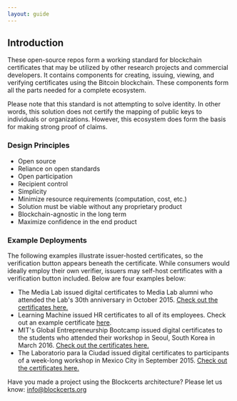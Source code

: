 ```yaml
---
layout: guide
---
```


## Introduction

These open-source repos form a working standard for blockchain certificates that may be utilized by other research projects and commercial developers. It contains components for creating, issuing, viewing, and verifying certificates using the Bitcoin blockchain. These components form all the parts needed for a complete ecosystem.

Please note that this standard is not attempting to solve identity. In other words, this solution does not certify the mapping of public keys to individuals or organizations. However, this ecosystem does form the basis for making strong proof of claims.

### Design Principles

*   Open source
*   Reliance on open standards
*   Open participation
*   Recipient control
*   Simplicity
*   Minimize resource requirements (computation, cost, etc.)
*   Solution must be viable without any proprietary product
*   Blockchain-agnostic in the long term
*   Maximize confidence in the end product

### Example Deployments

The following examples illustrate issuer-hosted certificates, so the verification button appears beneath the certificate. While consumers would ideally employ their own verifier, issuers may self-host certificates with a verification button included. Below are four examples below:

*   The Media Lab issued digital certificates to Media Lab alumni who attended the Lab's 30th anniversary in October 2015\. [Check out the certificates here.](https://coins.media.mit.edu/)
*   Learning Machine issued HR certificates to all of its employees. Check out an example certificate [here](https://hr.learningmachine.com/13dfa9c6-ced9-4693-875a-ed131d51e502).
*   MIT's Global Entrepreneurship Bootcamp issued digital certificates to the students who attended their workshop in Seoul, South Korea in March 2016\. [Check out the certificates here.](http://certificates-bootcamp.mit.edu/)
*   The Laboratorio para la Ciudad issued digital certificates to participants of a week-long workshop in Mexico City in September 2015\. [Check out the certificates here.](http://certs.labcd.mx/)

Have you made a project using the Blockcerts architecture? Please let us know: info@blockcerts.org

